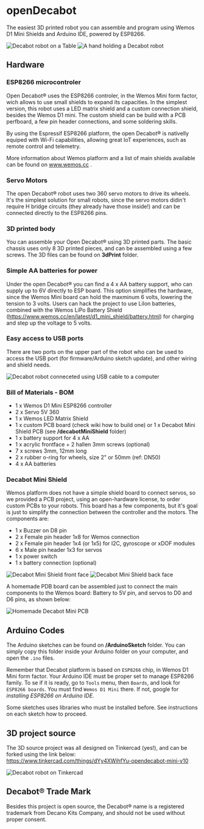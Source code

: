 # openDecabot
The easiest 3D printed robot you can assemble and program using Wemos D1 Mini Shields and Arduino IDE, powered by ESP8266. 

![Decabot robot on a Table](images/openDecabot_onTable.jpg)
![A hand holding a Decabot robot](images/openDecabot_onHand.jpg)

## Hardware
### ESP8266 microcontroler
Open Decabot® uses the ESP8266 controler, in the Wemos Mini form factor, wich allows to use small shields to expand its capacities. In the simplest version, this robot uses a LED matrix shield and a custom connection shield, besides the Wemos D1 mini. The custom shield can be build with a PCB perfboard, a few pin header connections, and some soldering skills. 

By using the Espressif ESP8266 platform, the open Decabot® is nativelly equiped with Wi-Fi capabilities, allowing great IoT experiences, such as remote control and telemetry. 

More information about Wemos platform and a list of main shields available can be found on www.wemos.cc .

### Servo Motors
The open Decabot® robot uses two 360 servo motors to drive its wheels. It's the simplest solution for small robots, since the servo motors didin't require H bridge circuits (they already have those inside!) and can be connected directly to the ESP8266 pins. 

### 3D printed body
You can assemble your Open Decabot® using 3D printed parts. The basic chassis uses only 8 3D printed pieces, and can be assembled using a few screws. The 3D files can be found on **3dPrint** folder. 

### Simple AA batteries for power
Under the open Decabot® you can find a 4 x AA battery support, who can supply up to 6V directly to ESP board. This option simplifies the hardware, since the Wemos Mini board can hold the maxminum 6 volts, lowering the tension to 3 volts. Users can hack the project to use LiIon batteries, combined with the Wemos LiPo Battery Shield (https://www.wemos.cc/en/latest/d1_mini_shield/battery.html) for charging and step up the voltage to 5 volts. 

### Easy access to USB ports
There are two ports on the upper part of the robot who can be used to access the USB port (for firmware/Arduino sketch update), and other wiring and shield needs. 

![Decabot robot conneceted using USB cable to a computer](images/usbConnection_openDecabotMini.jpg)

### Bill of Materials - BOM
- 1 x Wemos D1 Mini ESP8266 controller
- 2 x Servo 5V 360
- 1 x Wemos LED Matrix Shield
- 1 x custom PCB board (check wiki how to build one) or 1 x Decabot Mini Shield PCB (see **/decabotMiniShield** folder)
- 1 x battery support for 4 x AA
- 1 x acrylic frontface + 2 hallen 3mm screws (optional)
- 7 x screws 3mm, 12mm long
- 2 x rubber o-ring for wheels, size 2" or 50mm (ref: DN50)
- 4 x AA batteries

### Decabot Mini Shield
Wemos platform does not have a simple shield board to connect servos, so we provided a PCB project, using an open-hardware license, to order custom PCBs to your robots. This board has a few components, but it's goal is just to simplify the connection between the controller and the motors. The components are:
- 1 x Buzzer on D8 pin
- 2 x Female pin header 1x8 for Wemos connection
- 2 x Female pin header 1x4 (or 1x5) for I2C, gyroscope or xDOF modules
- 6 x Male pin header 1x3 for servos
- 1 x power switch
- 1 x battery connection (optional)

![Decabot Mini Shield front face](decabotMiniShield/front_PCB_decabotMiniShieldV1.png)
![Decabot Mini Shield back face](decabotMiniShield/back_PCB_decabotMiniShieldV1.png)

A homemade PDB board can be assembled just to connect the main components to the Wemos board: Battery to 5V pin, and servos to D0 and D6 pins, as shown below:

![Homemade Decabot Mini PCB](decabotMiniShield/openDecabot_homemadePcb.png)

## Arduino Codes

The Arduino sketches can be found on **/ArduinoSketch** folder. You can simply copy this folder inside your Arduino folder on your computer, and open the `.ino` files. 

Remember that Decabot platform is based on `ESP8266` chip, in Wemos D1 Mini form factor. Your Arduino IDE must be proper set to manage ESP8266 family. To se if it is ready, go to `Tools` menu, then `Boards`, and look for `ESP8266 boards`. You must find `Wemos D1 Mini` there. If not, google for _installing ESP8266 on Arduino IDE_.

Some sketches uses libraries who must be installed before. See instructions on each sketch how to proceed. 

## 3D project source
The 3D source project was all designed on Tinkercad (yes!), and can be forked using the link below:
https://www.tinkercad.com/things/dYy4XWihfYu-opendecabot-mini-v10

![Decabot robot on Tinkercad](images/openDecabot_3d.png)

## Decabot® Trade Mark
Besides this project is open source, the Decabot® name is a registered trademark from Decano Kits Company, and should not be used without proper consent. 
